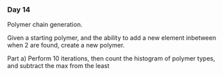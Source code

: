 ### Day 14

Polymer chain generation.

Given a starting polymer, and the ability to add a new element inbetween when 2 are found, create a new polymer.

Part a)
Perform 10 iterations, then count the histogram of polymer types, and subtract the max from the least
